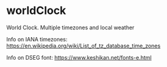 # worldClock
World Clock. Multiple timezones and local weather

Info on IANA timezones: https://en.wikipedia.org/wiki/List_of_tz_database_time_zones

Info on DSEG font: https://www.keshikan.net/fonts-e.html
